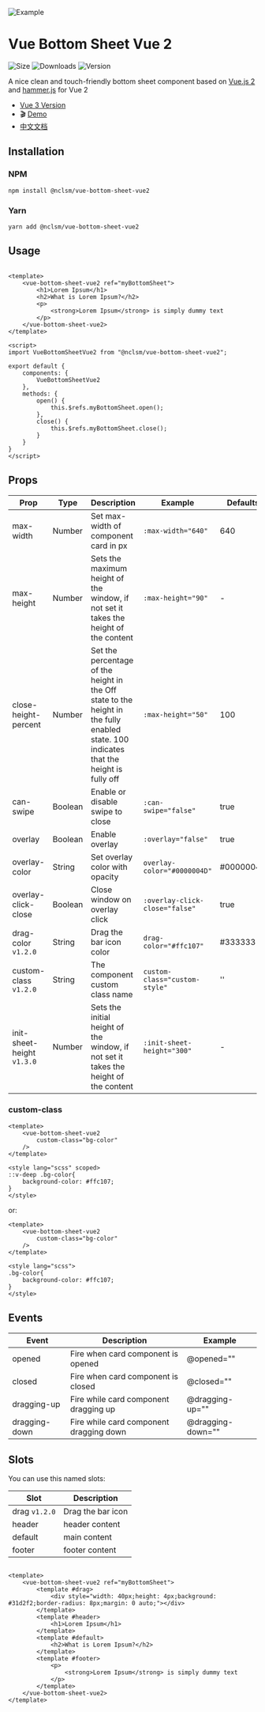 ![Example](https://bs.vaban.ru/logo.jpg)

# Vue Bottom Sheet Vue 2

![Size](https://img.shields.io/bundlephobia/minzip/@nclsm/vue-bottom-sheet-vue2)
![Downloads](https://img.shields.io/npm/dt/@nclsm/vue-bottom-sheet-vue2)
![Version](https://img.shields.io/npm/v/@nclsm/vue-bottom-sheet-vue2)

A nice clean and touch-friendly bottom sheet component based on [Vue.js 2](https://vuejs.org/)
and [hammer.js](https://hammerjs.github.io/) for Vue 2

- [Vue 3 Version](https://github.com/vaban-ru/vue-bottom-sheet)
- :clapper: [Demo](https://gitsifu.github.io/vue-bottom-sheet-vue2/)
- [中文文档](https://github.com/Gitsifu/vue-bottom-sheet-vue2/blob/master/README_CN.md)

## Installation

### NPM

```
npm install @nclsm/vue-bottom-sheet-vue2
```

### Yarn

```
yarn add @nclsm/vue-bottom-sheet-vue2
```

## Usage

```vue

<template>
    <vue-bottom-sheet-vue2 ref="myBottomSheet">
        <h1>Lorem Ipsum</h1>
        <h2>What is Lorem Ipsum?</h2>
        <p>
            <strong>Lorem Ipsum</strong> is simply dummy text
        </p>
    </vue-bottom-sheet-vue2>
</template>

<script>
import VueBottomSheetVue2 from "@nclsm/vue-bottom-sheet-vue2";

export default {
    components: {
        VueBottomSheetVue2
    },
    methods: {
        open() {
            this.$refs.myBottomSheet.open();
        },
        close() {
            this.$refs.myBottomSheet.close();
        }
    }
}
</script>
```

## Props

| Prop                       | Type    | Description                                                                                                                            | Example                        | Defaults  |
|----------------------------|---------|----------------------------------------------------------------------------------------------------------------------------------------|--------------------------------|-----------|
| max-width                  | Number  | Set max-width of component card in px                                                                                                  | `:max-width="640"`             | 640       |
| max-height                 | Number  | Sets the maximum height of the window, if not set it takes the height of the content                                                   | `:max-height="90"`             | -         |
| close-height-percent       | Number  | Set the percentage of the height in the Off state to the height in the fully enabled state. 100 indicates that the height is fully off | `:max-height="50"`             | 100       |
| can-swipe                  | Boolean | Enable or disable swipe to close                                                                                                       | `:can-swipe="false"`           | true      |
| overlay                    | Boolean | Enable overlay                                                                                                                         | `:overlay="false"`             | true      |
| overlay-color              | String  | Set overlay color with opacity                                                                                                         | `overlay-color="#0000004D"`    | #0000004D |
| overlay-click-close        | Boolean | Close window on overlay click                                                                                                          | `:overlay-click-close="false"` | true      |
| drag-color `v1.2.0`        | String  | Drag the bar icon color                                                                                                                | `drag-color="#ffc107"`         | #333333   |
| custom-class `v1.2.0`      | String  | The component custom class name                                                                                                        | `custom-class="custom-style"`  | ''        |
| init-sheet-height `v1.3.0` | Number  | Sets the initial height of the window, if not set it takes the height of the content                                                   | `:init-sheet-height="300"`     | -         |

### custom-class

```vue
<template>
    <vue-bottom-sheet-vue2
        custom-class="bg-color"
    />
</template>

<style lang="scss" scoped>
::v-deep .bg-color{
    background-color: #ffc107;
}
</style>
```

or:

```vue
<template>
    <vue-bottom-sheet-vue2
        custom-class="bg-color"
    />
</template>

<style lang="scss">
.bg-color{
    background-color: #ffc107;
}
</style>
```


## Events

| Event         | Description                               | Example               |
|---------------|-------------------------------------------|-----------------------|
| opened        | Fire when card component is opened        | @opened=""            |
| closed        | Fire when card component is closed        | @closed=""            |
| dragging-up   | Fire while card component dragging up     | @dragging-up=""       |
| dragging-down | Fire while card component dragging down   | @dragging-down=""     |

## Slots

You can use this named slots:

| Slot          | Description       | 
|---------------|-------------------|
| drag `v1.2.0` | Drag the bar icon | 
| header        | header content    | 
| default       | main content      |
| footer        | footer content    |

```vue

<template>
    <vue-bottom-sheet-vue2 ref="myBottomSheet">
        <template #drag>
            <div style="width: 40px;height: 4px;background: #31d2f2;border-radius: 8px;margin: 0 auto;"></div>
        </template>
        <template #header>
            <h1>Lorem Ipsum</h1>
        </template>
        <template #default>
            <h2>What is Lorem Ipsum?</h2>
        </template>
        <template #footer>
            <p>
                <strong>Lorem Ipsum</strong> is simply dummy text
            </p>
        </template>
    </vue-bottom-sheet-vue2>
</template>
```
